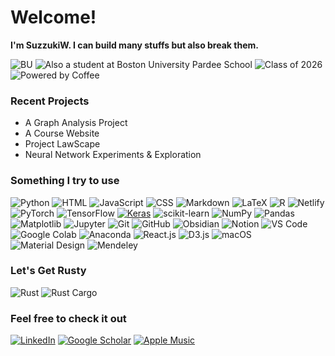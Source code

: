 # Welcome! 

**I'm SuzzukiW. I can build many stuffs but also break them.**

![BU](https://img.shields.io/badge/STUDENT%20AT-BOSTON%20UNIVERSITY%20Faculty%20of%20Computing%20%26%20Data%20Sciences-red?style=for-the-badge&logo)
![Also a student at Boston University Pardee School](https://img.shields.io/badge/Also%20a%20student%20at-Boston%20University%20Frederick%20S.%20Pardee%20School%20of%20Global%20Studies-red?style=for-the-badge)
![Class of 2026](https://img.shields.io/badge/Class%20of-2026-blue?style=for-the-badge&logo=graduation-cap)
![Powered by Coffee](https://img.shields.io/badge/Powered%20by-Coffee-brown?style=for-the-badge&logo=coffee)

### Recent Projects

- A Graph Analysis Project
- A Course Website
- Project LawScape
- Neural Network Experiments & Exploration


### Something I try to use

![Python](https://img.shields.io/badge/Python-3776AB?style=for-the-badge&logo=python&logoColor=white)
![HTML](https://img.shields.io/badge/HTML-E34F26?style=for-the-badge&logo=html5&logoColor=white)
![JavaScript](https://img.shields.io/badge/JavaScript-F7DF1E?style=for-the-badge&logo=javascript&logoColor=black)
![CSS](https://img.shields.io/badge/CSS-1572B6?style=for-the-badge&logo=css3&logoColor=white)
![Markdown](https://img.shields.io/badge/Markdown-000000?style=for-the-badge&logo=markdown&logoColor=white)
![LaTeX](https://img.shields.io/badge/LaTeX-008080?style=for-the-badge&logo=latex&logoColor=white)
![R](https://img.shields.io/badge/R-276DC3?style=for-the-badge&logo=r&logoColor=white)
![Netlify](https://img.shields.io/badge/Netlify-00C7B7?style=for-the-badge&logo=netlify&logoColor=white)
![PyTorch](https://img.shields.io/badge/PyTorch-EE4C2C?style=for-the-badge&logo=pytorch&logoColor=white)
![TensorFlow](https://img.shields.io/badge/TensorFlow-FF6F00?style=for-the-badge&logo=tensorflow&logoColor=white)
[![Keras](https://img.shields.io/badge/Keras-%23D00000?style=for-the-badge&logo=Keras&logoColor=white)](https://keras.io/)
![scikit-learn](https://img.shields.io/badge/scikit--learn-F7931E?style=for-the-badge&logo=scikit-learn&logoColor=white)
![NumPy](https://img.shields.io/badge/NumPy-013243?style=for-the-badge&logo=numpy&logoColor=white)
![Pandas](https://img.shields.io/badge/Pandas-150458?style=for-the-badge&logo=pandas&logoColor=white)
![Matplotlib](https://img.shields.io/badge/Matplotlib-11557c?style=for-the-badge&logo=matplotlib&logoColor=white)
![Jupyter](https://img.shields.io/badge/Jupyter-F37626?style=for-the-badge&logo=jupyter&logoColor=white)
![Git](https://img.shields.io/badge/Git-F05032?style=for-the-badge&logo=git&logoColor=white)
![GitHub](https://img.shields.io/badge/GitHub-181717?style=for-the-badge&logo=github&logoColor=white)
![Obsidian](https://img.shields.io/badge/Obsidian-333333?style=for-the-badge&logo=obsidian&logoColor=white)
![Notion](https://img.shields.io/badge/Notion-000000?style=for-the-badge&logo=notion&logoColor=white)
![VS Code](https://img.shields.io/badge/VS_Code-007ACC?style=for-the-badge&logo=visual-studio-code&logoColor=white)
![Google Colab](https://img.shields.io/badge/Google_Colab-F9AB00?style=for-the-badge&logo=google-colab&logoColor=white)
![Anaconda](https://img.shields.io/badge/Anaconda-44A833?style=for-the-badge&logo=anaconda&logoColor=white)
![React.js](https://img.shields.io/badge/React.js-61DAFB?style=for-the-badge&logo=react&logoColor=white)
![D3.js](https://img.shields.io/badge/D3.js-F9A03C?style=for-the-badge&logo=d3.js&logoColor=white)
![macOS](https://img.shields.io/badge/macOS-000000?style=for-the-badge&logo=apple&logoColor=white)
![Material Design](https://img.shields.io/badge/Material_Design-757575?style=for-the-badge&logo=material-design&logoColor=white)
![Mendeley](https://img.shields.io/badge/Mendeley-8B8E90?style=for-the-badge&logo=mendeley&logoColor=white)

### Let's Get Rusty
![Rust](https://img.shields.io/badge/Rust-000000?style=for-the-badge&logo=rust&logoColor=white)
![Rust Cargo](https://img.shields.io/badge/Rust_Cargo-5E5E5E?style=for-the-badge&logo=rust&logoColor=white)



### Feel free to check it out
[![LinkedIn](https://img.shields.io/badge/LinkedIn-0077B5?style=for-the-badge&logo=linkedin&logoColor=white)](https://www.linkedin.com/in/xfu22/)
[![Google Scholar](https://img.shields.io/badge/Google_Scholar-4285F4?style=for-the-badge&logo=google-scholar&logoColor=white)](https://scholar.google.com/citations?user=3CzDreAAAAAJ&hl=en&authuser=1)
[![Apple Music](https://img.shields.io/badge/Apple_Music-9933CC?style=for-the-badge&logo=apple-music&logoColor=white)](https://music.apple.com/profile/thisisxfu)




















<!---
SuzzukiW/SuzzukiW is a ✨ special ✨ repository because its `README.md` (this file) appears on your GitHub profile.
You can click the Preview link to take a look at your changes.
--->
